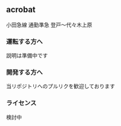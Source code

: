 ## acrobat
小田急線 通勤準急 登戸～代々木上原

### 運転する方へ
説明は準備中です

### 開発する方へ
当リポジトリへのプルリクを歓迎しております

### ライセンス
検討中
